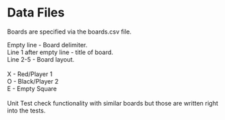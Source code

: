 # Data Files

Boards are specified via the boards.csv file.

Empty line - Board delimiter.\
Line 1 after empty line - title of board.\
Line 2-5 - Board layout.\
\
X - Red/Player 1\
O - Black/Player 2\
E - Empty Square\
\
Unit Test check functionality with similar boards but those are written
right into the tests.
